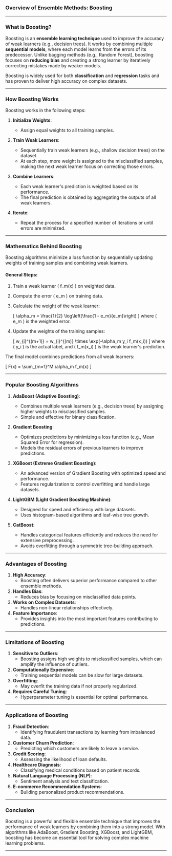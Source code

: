 ### **Overview of Ensemble Methods: Boosting**

---

### **What is Boosting?**
Boosting is an **ensemble learning technique** used to improve the accuracy of weak learners (e.g., decision trees). It works by combining multiple **sequential models**, where each model learns from the errors of its predecessor. Unlike bagging methods (e.g., Random Forest), boosting focuses on **reducing bias** and creating a strong learner by iteratively correcting mistakes made by weaker models.

Boosting is widely used for both **classification** and **regression** tasks and has proven to deliver high accuracy on complex datasets.

---

### **How Boosting Works**
Boosting works in the following steps:

1. **Initialize Weights**:
   - Assign equal weights to all training samples.

2. **Train Weak Learners**:
   - Sequentially train weak learners (e.g., shallow decision trees) on the dataset.
   - At each step, more weight is assigned to the misclassified samples, making the next weak learner focus on correcting those errors.

3. **Combine Learners**:
   - Each weak learner's prediction is weighted based on its performance.
   - The final prediction is obtained by aggregating the outputs of all weak learners.

4. **Iterate**:
   - Repeat the process for a specified number of iterations or until errors are minimized.

---

### **Mathematics Behind Boosting**
Boosting algorithms minimize a loss function by sequentially updating weights of training samples and combining weak learners.

#### **General Steps**:
1. Train a weak learner \( f_m(x) \) on weighted data.
2. Compute the error \( e_m \) on training data.
3. Calculate the weight of the weak learner:
   
   \[
   \alpha_m = \frac{1}{2} \log\left(\frac{1 - e_m}{e_m}\right)
   \]
   where \( e_m \) is the weighted error.
4. Update the weights of the training samples:
   
   \[
   w_{i}^{(m+1)} = w_{i}^{(m)} \times \exp(-\alpha_m y_i f_m(x_i))
   \]
   where \( y_i \) is the actual label, and \( f_m(x_i) \) is the weak learner's prediction.

The final model combines predictions from all weak learners:

\[
F(x) = \sum_{m=1}^M \alpha_m f_m(x)
\]

---

### **Popular Boosting Algorithms**

1. **AdaBoost (Adaptive Boosting)**:
   - Combines multiple weak learners (e.g., decision trees) by assigning higher weights to misclassified samples.
   - Simple and effective for binary classification.

2. **Gradient Boosting**:
   - Optimizes predictions by minimizing a loss function (e.g., Mean Squared Error for regression).
   - Models the residual errors of previous learners to improve predictions.

3. **XGBoost (Extreme Gradient Boosting)**:
   - An advanced version of Gradient Boosting with optimized speed and performance.
   - Features regularization to control overfitting and handle large datasets.

4. **LightGBM (Light Gradient Boosting Machine)**:
   - Designed for speed and efficiency with large datasets.
   - Uses histogram-based algorithms and leaf-wise tree growth.

5. **CatBoost**:
   - Handles categorical features efficiently and reduces the need for extensive preprocessing.
   - Avoids overfitting through a symmetric tree-building approach.

---

### **Advantages of Boosting**
1. **High Accuracy**:
   - Boosting often delivers superior performance compared to other ensemble methods.
2. **Handles Bias**:
   - Reduces bias by focusing on misclassified data points.
3. **Works on Complex Datasets**:
   - Handles non-linear relationships effectively.
4. **Feature Importance**:
   - Provides insights into the most important features contributing to predictions.

---

### **Limitations of Boosting**
1. **Sensitive to Outliers**:
   - Boosting assigns high weights to misclassified samples, which can amplify the influence of outliers.
2. **Computationally Expensive**:
   - Training sequential models can be slow for large datasets.
3. **Overfitting**:
   - May overfit the training data if not properly regularized.
4. **Requires Careful Tuning**:
   - Hyperparameter tuning is essential for optimal performance.

---

### **Applications of Boosting**
1. **Fraud Detection**:
   - Identifying fraudulent transactions by learning from imbalanced data.
2. **Customer Churn Prediction**:
   - Predicting which customers are likely to leave a service.
3. **Credit Scoring**:
   - Assessing the likelihood of loan defaults.
4. **Healthcare Diagnosis**:
   - Classifying medical conditions based on patient records.
5. **Natural Language Processing (NLP)**:
   - Sentiment analysis and text classification.
6. **E-commerce Recommendation Systems**:
   - Building personalized product recommendations.

---

### **Conclusion**
Boosting is a powerful and flexible ensemble technique that improves the performance of weak learners by combining them into a strong model. With algorithms like AdaBoost, Gradient Boosting, XGBoost, and LightGBM, boosting has become an essential tool for solving complex machine learning problems.

---



